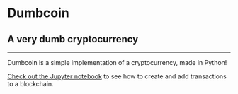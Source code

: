 # Dumbcoin
## A very dumb cryptocurrency
---

Dumbcoin is a simple implementation of a cryptocurrency, made in Python!

[Check out the Jupyter notebook](dumbcoin.ipynb) to see how to create and add transactions to a blockchain.
